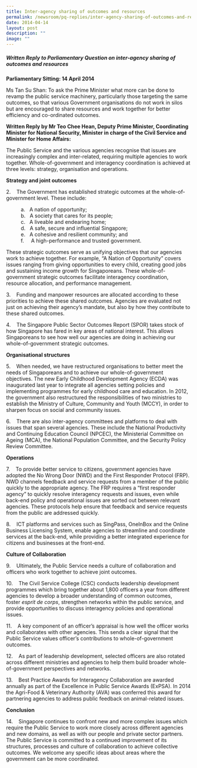 ```yaml
---
title: Inter‑agency sharing of outcomes and resources
permalink: /newsroom/pq-replies/inter-agency-sharing-of-outcomes-and-resources/
date: 2014-04-14
layout: post
description: ""
image: ""
---
```

##### Written Reply to Parliamentary Question on inter-agency sharing of outcomes and resources

**Parliamentary Sitting:&nbsp;14 April 2014**

Ms Tan Su Shan: To ask the Prime Minister what more can be done to revamp the public service machinery, particularly those targeting the same outcomes, so that various Government organisations do not work in silos but are encouraged to share resources and work together for better efficiency and co-ordinated outcomes.  
  
  
**Written Reply by Mr Teo Chee Hean, Deputy Prime Minister, Coordinating Minister for National Security, Minister in charge of the Civil Service and Minister for Home Affairs:**

The Public Service and the various agencies recognise that issues are increasingly complex and inter-related, requiring multiple agencies to work together. Whole-of-government and interagency coordination is achieved at three levels: strategy, organisation and operations.

**Strategy and joint outcomes**

2.&nbsp;&nbsp;&nbsp;&nbsp;The Government has established strategic outcomes at the whole-of-government level. These include:

<p style="padding-left: 40px">
a.&nbsp;&nbsp; A nation of opportunity;<br>
b.&nbsp;&nbsp; A society that cares for its people;<br>
c.&nbsp;&nbsp; A liveable and endearing home;<br>
d.&nbsp;&nbsp; A safe, secure and influential Singapore;<br>
e.&nbsp;&nbsp; A cohesive and resilient community; and<br>
f.&nbsp;&nbsp;&nbsp;&nbsp; A high-performance and trusted government.  <br>
 

These strategic outcomes serve as unifying objectives that our agencies work to achieve together. For example, “A Nation of Opportunity” covers issues ranging from giving opportunities to every child, creating good jobs and sustaining income growth for Singaporeans. These whole-of-government strategic outcomes facilitate interagency coordination, resource allocation, and performance management.

3.&nbsp;&nbsp;&nbsp;&nbsp;Funding and manpower resources are allocated according to these priorities to achieve these shared outcomes. Agencies are evaluated not just on achieving their agency’s mandate, but also by how they contribute to these shared outcomes.

4.&nbsp;&nbsp;&nbsp;&nbsp;The Singapore Public Sector Outcomes Report (SPOR) takes stock of how Singapore has fared in key areas of national interest. This allows Singaporeans to see how well our agencies are doing in achieving our whole-of-government strategic outcomes.

**Organisational structures**

5.&nbsp;&nbsp;&nbsp;&nbsp;When needed, we have restructured organisations to better meet the needs of Singaporeans and to achieve our whole-of-government objectives. The new Early Childhood Development Agency (ECDA) was inaugurated last year to integrate all agencies setting policies and implementing programmes for early childhood care and education. In 2012, the government also restructured the responsibilities of two ministries to establish the Ministry of Culture, Community and Youth (MCCY), in order to sharpen focus on social and community issues.

6.&nbsp;&nbsp;&nbsp;&nbsp;There are also inter-agency committees and platforms to deal with issues that span several agencies. These include the National Productivity and Continuing Education Council (NPCEC), the Ministerial Committee on Ageing (MCA), the National Population Committee, and the Security Policy Review Committee.

**Operations**

7.&nbsp;&nbsp;&nbsp;&nbsp;To provide better service to citizens, government agencies have adopted the No Wrong Door (NWD) and the First Responder Protocol (FRP). NWD channels feedback and service requests from a member of the public quickly to the appropriate agency. The FRP requires a “first responder agency” to quickly resolve interagency requests and issues, even while back-end policy and operational issues are sorted out between relevant agencies. These protocols help ensure that feedback and service requests from the public are addressed quickly.

8.&nbsp;&nbsp;&nbsp;&nbsp;ICT platforms and services such as SingPass, OneInBox and the Online Business Licensing System, enable agencies to streamline and coordinate services at the back-end, while providing a better integrated experience for citizens and businesses at the front-end.

**Culture of Collaboration**

9.&nbsp;&nbsp;&nbsp;&nbsp;Ultimately, the Public Service needs a culture of collaboration and officers who work together to achieve joint outcomes.

10.&nbsp;&nbsp;&nbsp;&nbsp;The Civil Service College (CSC) conducts leadership development programmes which bring together about 1,800 officers a year from different agencies to develop a broader understanding of common outcomes, foster&nbsp;_esprit de corps_, strengthen networks within the public service, and provide opportunities to discuss interagency policies and operational issues.

11.&nbsp;&nbsp;&nbsp;&nbsp;A key component of an officer’s appraisal is how well the officer works and collaborates with other agencies. This sends a clear signal that the Public Service values officer’s contributions to whole-of-government outcomes.

12.&nbsp;&nbsp;&nbsp;&nbsp;As part of leadership development, selected officers are also rotated across different ministries and agencies to help them build broader whole-of-government perspectives and networks.

13.&nbsp;&nbsp;&nbsp;&nbsp;Best Practice Awards for Interagency Collaboration are awarded annually as part of the Excellence in Public Service Awards (ExPSA). In 2014 the Agri-Food &amp; Veterinary Authority (AVA) was conferred this award for partnering agencies to address public feedback on animal-related issues.

**Conclusion**

14.&nbsp;&nbsp;&nbsp;&nbsp;Singapore continues to confront new and more complex issues which require the Public Service to work more closely across different agencies and new domains, as well as with our people and private sector partners. The Public Service is committed to a continued improvement of its structures, processes and culture of collaboration to achieve collective outcomes. We welcome any specific ideas about areas where the government can be more coordinated.</p>